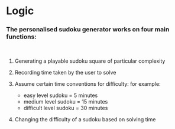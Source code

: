 # Logic

### The personalised sudoku generator works on four main functions:

<br>

1. Generating a playable sudoku square of particular complexity
2. Recording time taken by the user to solve
3. Assume certain time conventions for difficulty:
   for example:

      - easy level sudoku = 5 minutes
      - medium level sudoku = 15 minutes
      - difficult level sudoku = 30 minutes
        
4. Changing the difficulty of a sudoku based on solving time








